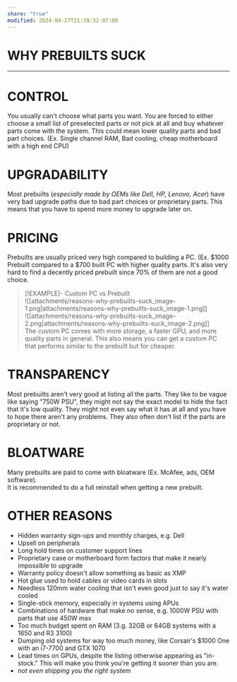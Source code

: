 ```yaml
---
share: "true"
modified: 2024-04-27T21:39:32-07:00
---
```


# WHY PREBUILTS SUCK

---

# CONTROL

You usually can't choose what parts you want. You are forced to either choose a small list of preselected parts or not pick at all and buy whatever parts come with the system. This could mean lower quality parts and bad part choices. (Ex. Single channel RAM, Bad cooling, cheap motherboard with a high end CPU)

# UPGRADABILITY

Most prebuilts (*especially made by OEMs like Dell, HP, Lenovo, Acer*) have very bad upgrade paths due to bad part choices or proprietary parts. This means that you have to spend more money to upgrade later on.

# PRICING

Prebuilts are usually priced very high compared to building a PC. (Ex. $1000 Prebuilt compared to a $700 built PC with higher quality parts. It's also very hard to find a decently priced prebuilt since 70% of them are not a good choice.

> [!EXAMPLE]- Custom PC vs Prebuilt  
> ![[attachments/reasons-why-prebuilts-suck_image-1.png|attachments/reasons-why-prebuilts-suck_image-1.png]]  
> ![[attachments/reasons-why-prebuilts-suck_image-2.png|attachments/reasons-why-prebuilts-suck_image-2.png]]  
> The custom PC comes with more storage, a faster GPU, and more quality parts in general. This also means you can get a custom PC that performs similar to the prebuilt but for cheaper.

# TRANSPARENCY

Most prebuilts aren't very good at listing all the parts. They like to be vague like saying "750W PSU", they might not say the exact model to hide the fact that it's low quality. They might not even say what it has at all and you have to hope there aren't any problems. They also often don't list if the parts are proprietary or not.

# BLOATWARE

Many prebuilts are paid to come with bloatware (Ex. McAfee, ads, OEM software).  
It is recommended to do a full reinstall when getting a new prebuilt.

# OTHER REASONS

- Hidden warranty sign-ups and monthly charges, e.g. Dell
- Upsell on peripherals
- Long hold times on customer support lines
- Proprietary case or motherboard form factors that make it nearly impossible to upgrade
- Warranty policy doesn't allow something as basic as XMP
- Hot glue used to hold cables or video cards in slots
- Needless 120mm water cooling that isn't even good just to say it's water cooled
- Single-stick memory, especially in systems using APUs
- Combinations of hardware that make no sense, e.g. 1000W PSU with parts that use 450W max
- Too much budget spent on RAM (3.g. 32GB or 64GB systems with a 1650 and R3 3100)
- Dumping old systems for way too much money, like Corsair's $1000 One with an i7-7700 and GTX 1070
- Lead times on GPUs, despite the listing otherwise appearing as "in-stock." This will make you think you're getting it sooner than you are.
- *not even shipping you the right system*
